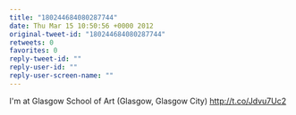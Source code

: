 ```yaml
---
title: "180244684080287744"
date: Thu Mar 15 10:50:56 +0000 2012
original-tweet-id: "180244684080287744"
retweets: 0
favorites: 0
reply-tweet-id: ""
reply-user-id: ""
reply-user-screen-name: ""
---
```

I'm at Glasgow School of Art (Glasgow, Glasgow City) http://t.co/Jdvu7Uc2
